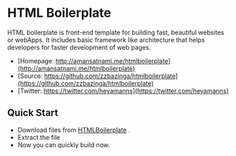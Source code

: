 # HTML Boilerplate 
HTML boilerplate is front-end template for building fast, beautiful websites or webApps. It includes basic framework like architecture that helps developers for faster development of web pages.
- [Homepage: http://amansatnami.me/htmlboilerplate](http://amansatnami.me/htmlboilerplate)
- [Source: https://github.com/zzbazinga/htmlboilerplate](https://github.com/zzbazinga/htmlboilerplate)
- [Twitter: https://twitter.com/heyamanns](https://twitter.com/heyamanns)

## Quick Start
- Download files from [HTMLBoilerplate](http://amansatnami.me/htmlboilerplate) .
- Extract the file
- Now you can quickly build now.

